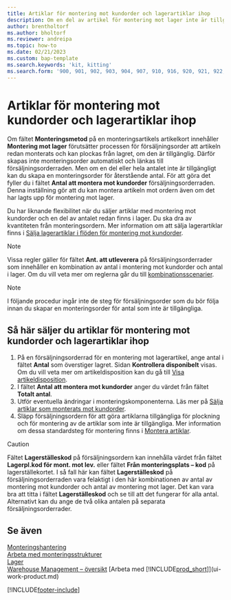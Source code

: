 ```yaml
---
title: Artiklar för montering mot kundorder och lagerartiklar ihop
description: Om en del av artikel för montering mot lager inte är tillgänglig kan du skapa en monteringsorder för återstående antal.
author: brentholtorf
ms.author: bholtorf
ms.reviewer: andreipa
ms.topic: how-to
ms.date: 02/21/2023
ms.custom: bap-template
ms.search.keywords: 'kit, kitting'
ms.search.form: '900, 901, 902, 903, 904, 907, 910, 916, 920, 921, 922, 923, 940, 941, 942, 930, 931, 932, 914, 915, 905'
---
```

# <a name="sell-assemble-to-order-items-and-inventory-items-together" />Artiklar för montering mot kundorder och lagerartiklar ihop

Om fältet **Monteringsmetod** på en monteringsartikels artikelkort innehåller **Montering mot lager** förutsätter processen för försäljningsorder att artikeln redan monterats och kan plockas från lagret, om den är tillgänglig. Därför skapas inte monteringsorder automatiskt och länkas till försäljningsorderraden. Men om en del eller hela antalet inte är tillgängligt kan du skapa en monteringsorder för återstående antal. För att göra det fyller du i fältet **Antal att montera mot kundorder** försäljningsorderraden. Denna inställning gör att du kan montera artikeln mot ordern även om det har lagts upp för montering mot lager.  

Du har liknande flexibilitet när du säljer artiklar med montering mot kundorder och en del av antalet redan finns i lager. Du ska dra av kvantiteten från monteringsordern. Mer information om att sälja lagerartiklar finns i [Sälja lagerartiklar i flöden för montering mot kundorder](assembly-how-to-sell-inventory-items-in-assemble-to-order-flows.md).  

> [!NOTE]  
> Vissa regler gäller för fältet **Ant. att utleverera** på försäljningsorderrader som innehåller en kombination av antal i montering mot kundorder och antal i lager. Om du vill veta mer om reglerna går du till [kombinationsscenarier](assembly-assemble-to-order-or-assemble-to-stock.md#combination-scenarios).  

> [!NOTE]  
> I följande procedur ingår inte de steg för försäljningsorder som du bör följa innan du skapar en monteringsorder för antal som inte är tillgängliga.

## <a name="to-sell-assemble-to-order-items-and-inventory-items-together" />Så här säljer du artiklar för montering mot kundorder och lagerartiklar ihop

1. På en försäljningsorderrad för en montering mot lagerartikel, ange antal i fältet **Antal** som överstiger lagret. Sidan **Kontrollera disponibelt** visas. Om du vill veta mer om artikeldisposition kan du gå till [Visa artikeldisposition](inventory-how-availability-overview.md).
2. I fältet **Antal att montera mot kundorder** anger du värdet från fältet **Totalt antal**.  
3. Utför eventuella ändringar i monteringskomponenterna. Läs mer på [Sälja artiklar som monterats mot kundorder](assembly-how-to-sell-items-assembled-to-order.md).  
4. Släpp försäljningsordern för att göra artiklarna tillgängliga för plockning och för montering av de artiklar som inte är tillgängliga. Mer information om dessa standardsteg för montering finns i [Montera artiklar](assembly-how-to-assemble-items.md).  

> [!CAUTION]  
> Fältet **Lagerställeskod** på försäljningsordern kan innehålla värdet från fältet **Lagerpl.kod för mont. mot lev.** eller fältet **Från monteringsplats – kod** på lagerställekortet. I så fall här kan fältet **Lagerställeskod** på försäljningsorderraden vara felaktigt i den här kombinationen av antal av montering mot kundorder och antal av montering mot lager. Det kan vara bra att titta i fältet **Lagerställeskod** och se till att det fungerar för alla antal. Alternativt kan du ange de två olika antalen på separata försäljningsorderrader.  

## <a name="see-also" />Se även

[Monteringshantering](assembly-assemble-items.md)  
[Arbeta med monteringsstrukturer](assembly-how-work-assembly-boms.md)  
[Lager](inventory-manage-inventory.md)  
[Warehouse Management – översikt](design-details-warehouse-management.md)
[Arbeta med [!INCLUDE[prod_short](includes/prod_short.md)]](ui-work-product.md)


[!INCLUDE[footer-include](includes/footer-banner.md)]
